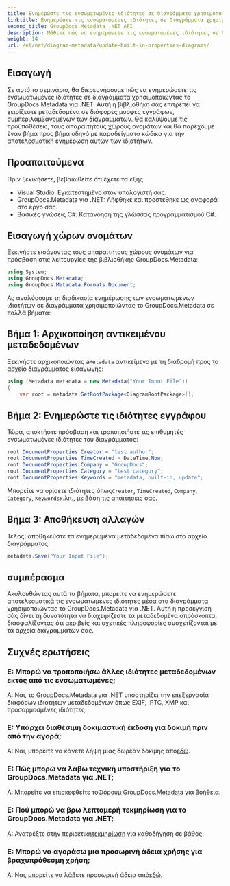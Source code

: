 ```yaml
---
title: Ενημερώστε τις ενσωματωμένες ιδιότητες σε διαγράμματα χρησιμοποιώντας .NET
linktitle: Ενημερώστε τις ενσωματωμένες ιδιότητες σε διαγράμματα χρησιμοποιώντας .NET
second_title: GroupDocs.Metadata .NET API
description: Μάθετε πώς να ενημερώνετε τις ενσωματωμένες ιδιότητες σε διαγράμματα χρησιμοποιώντας το GroupDocs.Metadata για .NET. Τροποποιήστε τα μεταδεδομένα απρόσκοπτα με παραδείγματα κώδικα.
weight: 14
url: /el/net/diagram-metadata/update-built-in-properties-diagrams/
---
```

## Εισαγωγή
Σε αυτό το σεμινάριο, θα διερευνήσουμε πώς να ενημερώσετε τις ενσωματωμένες ιδιότητες σε διαγράμματα χρησιμοποιώντας το GroupDocs.Metadata για .NET. Αυτή η βιβλιοθήκη σάς επιτρέπει να χειρίζεστε μεταδεδομένα σε διάφορες μορφές εγγράφων, συμπεριλαμβανομένων των διαγραμμάτων. Θα καλύψουμε τις προϋποθέσεις, τους απαραίτητους χώρους ονομάτων και θα παρέχουμε έναν βήμα προς βήμα οδηγό με παραδείγματα κώδικα για την αποτελεσματική ενημέρωση αυτών των ιδιοτήτων.

## Προαπαιτούμενα

Πριν ξεκινήσετε, βεβαιωθείτε ότι έχετε τα εξής:

- Visual Studio: Εγκατεστημένο στον υπολογιστή σας.
- GroupDocs.Metadata για .NET: Λήφθηκε και προστέθηκε ως αναφορά στο έργο σας.
- Βασικές γνώσεις C#: Κατανόηση της γλώσσας προγραμματισμού C#.

## Εισαγωγή χώρων ονομάτων

Ξεκινήστε εισάγοντας τους απαραίτητους χώρους ονομάτων για πρόσβαση στις λειτουργίες της βιβλιοθήκης GroupDocs.Metadata:

```csharp
using System;
using GroupDocs.Metadata;
using GroupDocs.Metadata.Formats.Document;
```

Ας αναλύσουμε τη διαδικασία ενημέρωσης των ενσωματωμένων ιδιοτήτων σε διαγράμματα χρησιμοποιώντας το GroupDocs.Metadata σε πολλά βήματα:

## Βήμα 1: Αρχικοποίηση αντικειμένου μεταδεδομένων

 Ξεκινήστε αρχικοποιώντας a`Metadata` αντικείμενο με τη διαδρομή προς το αρχείο διαγράμματος εισαγωγής:

```csharp
using (Metadata metadata = new Metadata("Your Input File"))
{
    var root = metadata.GetRootPackage<DiagramRootPackage>();
```

## Βήμα 2: Ενημερώστε τις ιδιότητες εγγράφου

Τώρα, αποκτήστε πρόσβαση και τροποποιήστε τις επιθυμητές ενσωματωμένες ιδιότητες του διαγράμματος:

```csharp
root.DocumentProperties.Creator = "test author";
root.DocumentProperties.TimeCreated = DateTime.Now;
root.DocumentProperties.Company = "GroupDocs";
root.DocumentProperties.Category = "test category";
root.DocumentProperties.Keywords = "metadata, built-in, update";
```

 Μπορείτε να ορίσετε ιδιότητες όπως`Creator`, `TimeCreated`, `Company`, `Category`, `Keywords`κ.λπ., με βάση τις απαιτήσεις σας.

## Βήμα 3: Αποθήκευση αλλαγών

Τέλος, αποθηκεύστε τα ενημερωμένα μεταδεδομένα πίσω στο αρχείο διαγράμματος:

```csharp
metadata.Save("Your Input File");
```

## συμπέρασμα

Ακολουθώντας αυτά τα βήματα, μπορείτε να ενημερώσετε αποτελεσματικά τις ενσωματωμένες ιδιότητες μέσα στα διαγράμματα χρησιμοποιώντας το GroupDocs.Metadata για .NET. Αυτή η προσέγγιση σάς δίνει τη δυνατότητα να διαχειρίζεστε τα μεταδεδομένα απρόσκοπτα, διασφαλίζοντας ότι ακριβείς και σχετικές πληροφορίες συσχετίζονται με τα αρχεία διαγραμμάτων σας.


## Συχνές ερωτήσεις

### Ε: Μπορώ να τροποποιήσω άλλες ιδιότητες μεταδεδομένων εκτός από τις ενσωματωμένες;
Α: Ναι, το GroupDocs.Metadata για .NET υποστηρίζει την επεξεργασία διαφόρων ιδιοτήτων μεταδεδομένων όπως EXIF, IPTC, XMP και προσαρμοσμένες ιδιότητες.

### Ε: Υπάρχει διαθέσιμη δοκιμαστική έκδοση για δοκιμή πριν από την αγορά;
 Α: Ναι, μπορείτε να κάνετε λήψη μιας δωρεάν δοκιμής από[εδώ](https://releases.groupdocs.com/).

### Ε: Πώς μπορώ να λάβω τεχνική υποστήριξη για το GroupDocs.Metadata για .NET;
 Α: Μπορείτε να επισκεφθείτε το[Φόρουμ GroupDocs.Metadata](https://forum.groupdocs.com/c/metadata/14) για βοήθεια.

### Ε: Πού μπορώ να βρω λεπτομερή τεκμηρίωση για το GroupDocs.Metadata για .NET;
 Α: Ανατρέξτε στην περιεκτική[τεκμηρίωση](https://tutorials.groupdocs.com/metadata/net/) για καθοδήγηση σε βάθος.

### Ε: Μπορώ να αγοράσω μια προσωρινή άδεια χρήσης για βραχυπρόθεσμη χρήση;
 Α: Ναι, μπορείτε να λάβετε προσωρινή άδεια από[εδώ](https://purchase.groupdocs.com/temporary-license/).